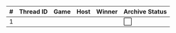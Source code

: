 | # | Thread ID | Game | Host | Winner | Archive Status |
| ------------- | ------------- | ------------- | ------------- | ------------- | ------------- |
| 1 |  |  |  |  | :white_large_square: |
